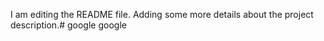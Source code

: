 I am editing the README file. Adding some more details about the project description.# google
google
